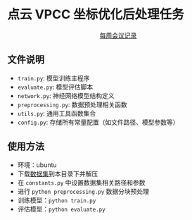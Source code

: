 # 点云 VPCC 坐标优化后处理任务

<p align="center">
    <a href="NOTES.md">每周会议记录</a>
</p>

## 文件说明

- `train.py`: 模型训练主程序
- `evaluate.py`: 模型评估脚本
- `network.py`: 神经网络模型结构定义
- `preprocessing.py`: 数据预处理相关函数
- `utils.py`: 通用工具函数集合
- `config.py`: 存储所有常量配置（如文件路径、模型参数等）

## 使用方法

- 环境：ubuntu
- 下载[数据集](https://mailouhkedu-my.sharepoint.com/:u:/g/personal/s1360912_live_hkmu_edu_hk/EQtN84v1AIhFuBUIt6bmDVkBIvA_N6ib_0XSP9hpaEAtvg?e=Vyfc23)到本目录下并解压
- 在 ⁠`constants.py` 中设置数据集相关路径和参数
- 进行 `python preprocessing.py` 数据分块预处理
- 训练模型：`python train.py`
- 评估模型：`python evaluate.py`
